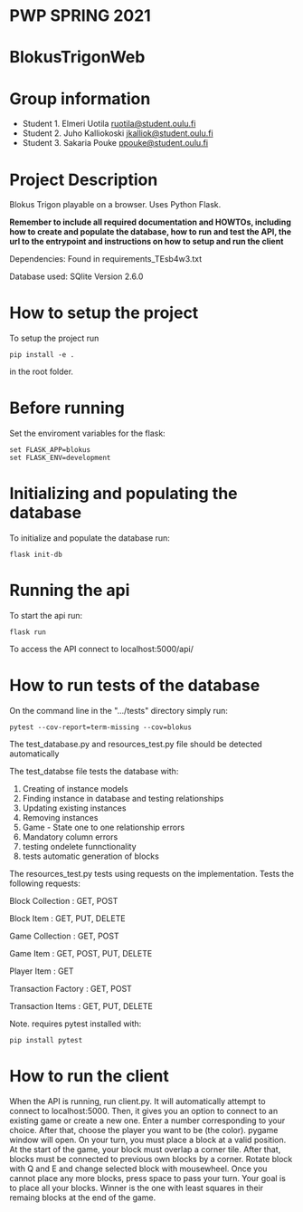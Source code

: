 # PWP SPRING 2021
# BlokusTrigonWeb
# Group information
* Student 1. Elmeri Uotila ruotila@student.oulu.fi
* Student 2. Juho Kalliokoski jkalliok@student.oulu.fi
* Student 3. Sakaria Pouke  ppouke@student.oulu.fi

# Project Description
Blokus Trigon playable on a browser. Uses Python Flask.

__Remember to include all required documentation and HOWTOs, including how to create and populate the database, how to run and test the API, the url to the entrypoint and instructions on how to setup and run the client__

Dependencies: Found in requirements_TEsb4w3.txt

Database used: SQlite Version 2.6.0

# How to setup the project
To setup the project run
```console
pip install -e .
```
in the root folder.

# Before running
Set the enviroment variables for the flask:
```console
set FLASK_APP=blokus
set FLASK_ENV=development
```

# Initializing and populating the database
To initialize and populate the database run:
```console
flask init-db
```

# Running the api
To start the api run:
```console
flask run
```

To access the API connect to localhost:5000/api/

# How to run tests of the database 
  On the command line in the ".../tests" directory simply run: 
  ```console 
  pytest --cov-report=term-missing --cov=blokus
  ```
  
  The test_database.py and resources_test.py file should be detected automatically
  
  The test_databse file tests the database with:
  1. Creating of instance models
  2. Finding instance in database and testing relationships
  3. Updating existing instances
  4. Removing instances
  5. Game - State one to one relationship errors
  6. Mandatory column errors
  7. testing ondelete funnctionality
  8. tests automatic generation of blocks
 
 The resources_test.py tests using requests on the implementation.
 Tests the following requests:
 
 Block Collection : GET, POST
 
 Block Item : GET, PUT, DELETE
 
 Game Collection : GET, POST
 
 Game Item : GET, POST, PUT, DELETE
 
 Player Item : GET
 
 Transaction Factory : GET, POST
 
 Transaction Items : GET, PUT, DELETE
 
 
  Note. requires pytest installed with:
  ```console
  pip install pytest
  ```
  
# How to run the client
When the API is running, run client.py. 
It will automatically attempt to connect to localhost:5000.
Then, it gives you an option to connect to an existing game or create a new one.
Enter a number corresponding to your choice.
After that, choose the player you want to be (the color).
pygame window will open. On your turn, you must place a block at a valid position.
At the start of the game, your block must overlap a corner tile.
After that, blocks must be connected to previous own blocks by a corner.
Rotate block with Q and E and change selected block with mousewheel.
Once you cannot place any more blocks, press space to pass your turn.
Your goal is to place all your blocks. 
Winner is the one with least squares in their remaing blocks at the end of the game.